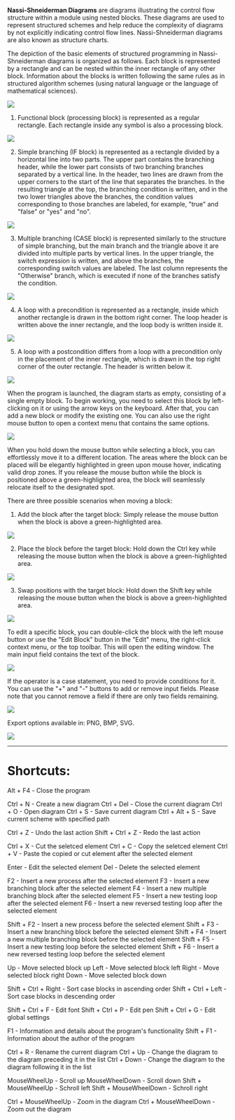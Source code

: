  **Nassi-Shneiderman Diagrams** are diagrams illustrating the control flow structure within a module using nested blocks. These diagrams are used to represent structured schemes and help reduce the complexity of diagrams by not explicitly indicating control flow lines. Nassi-Shneiderman diagrams are also known as structure charts.

 The depiction of the basic elements of structured programming in Nassi-Shneiderman diagrams is organized as follows. Each block is represented by a rectangle and can be nested within the inner rectangle of any other block. Information about the blocks is written following the same rules as in structured algorithm schemes (using natural language or the language of mathematical sciences).

![](Images/Main.png)

1. Functional block (processing block) is represented as a regular rectangle. Each rectangle inside any symbol is also a processing block.

![](Images/Process.png)

2. Simple branching (IF block) is represented as a rectangle divided by a horizontal line into two parts. The upper part contains the branching header, while the lower part consists of two branching branches separated by a vertical line. In the header, two lines are drawn from the upper corners to the start of the line that separates the branches. In the resulting triangle at the top, the branching condition is written, and in the two lower triangles above the branches, the condition values corresponding to those branches are labeled, for example, "true" and "false" or "yes" and "no".

![](Images/If.png)

3. Multiple branching (CASE block) is represented similarly to the structure of simple branching, but the main branch and the triangle above it are divided into multiple parts by vertical lines. In the upper triangle, the switch expression is written, and above the branches, the corresponding switch values are labeled. The last column represents the "Otherwise" branch, which is executed if none of the branches satisfy the condition.

![](Images/Case.png)

4. A loop with a precondition is represented as a rectangle, inside which another rectangle is drawn in the bottom right corner. The loop header is written above the inner rectangle, and the loop body is written inside it.

![](Images/FirstLoop.png)

5. A loop with a postcondition differs from a loop with a precondition only in the placement of the inner rectangle, which is drawn in the top right corner of the outer rectangle. The header is written below it.

![](Images/LastLoop.png)

When the program is launched, the diagram starts as empty, consisting of a single empty block. To begin working, you need to select this block by left-clicking on it or using the arrow keys on the keyboard. After that, you can add a new block or modify the existing one. You can also use the right mouse button to open a context menu that contains the same options.

![](Images/FirstStart.png)

When you hold down the mouse button while selecting a block, you can effortlessly move it to a different location. The areas where the block can be placed will be elegantly highlighted in green upon mouse hover, indicating valid drop zones. If you release the mouse button while the block is positioned above a green-highlighted area, the block will seamlessly relocate itself to the designated spot.

There are three possible scenarios when moving a block:

1. Add the block after the target block: Simply release the mouse button when the block is above a green-highlighted area.

  
![](Images/MoveAfter.png)

2. Place the block before the target block: Hold down the Ctrl key while releasing the mouse button when the block is above a green-highlighted area.

  
![](Images/MoveBefore.png)

3. Swap positions with the target block: Hold down the Shift key while releasing the mouse button when the block is above a green-highlighted area.

  
![](Images/Swap.png)

To edit a specific block, you can double-click the block with the left mouse button or use the "Edit Block" button in the "Edit" menu, the right-click context menu, or the top toolbar. This will open the editing window. The main input field contains the text of the block.

![](Images/Write%20Action.png)

If the operator is a case statement, you need to provide conditions for it. You can use the "+" and "-" buttons to add or remove input fields. Please note that you cannot remove a field if there are only two fields remaining.

![](Images/Write%20Conditions.png)

Export options available in: PNG, BMP, SVG.

![](Images/Import.png)

---

# Shortcuts:
Alt + F4 - Сlose the program

Ctrl + N - Create a new diagram
Ctrl + Del - Close the current diagram
Ctrl + O - Open diagram
Ctrl + S - Save current diagram
Ctrl + Alt + S - Save current scheme with specified path

Ctrl + Z - Undo the last action
Shift + Ctrl + Z - Redo the last action

Ctrl + X - Cut the seletced element
Ctrl + C - Copy the seletced element
Ctrl + V - Paste the copied or cut element after the selected element

Enter - Edit the selected element
Del - Delete the selected element

F2 - Insert a new process after the selected element
F3 - Insert a new branching block after the selected element
F4 - Insert a new multiple branching block after the selected element
F5 - Insert a new testing loop after the selected element
F6 - Insert a new reversed testing loop after the selected element

Shift + F2 - Insert a new process before the selected element
Shift + F3 - Insert a new branching block before the selected element
Shift + F4 - Insert a new multiple branching block before the selected element
Shift + F5 - Insert a new testing loop before the selected element
Shift + F6 - Insert a new reversed testing loop before the selected element

Up - Move selected block up
Left - Move selected block left
Right - Move selected block right
Down - Move selected block down

Shift + Ctrl + Right - Sort case blocks in ascending order
Shift + Ctrl + Left - Sort case blocks in descending order

Shift + Ctrl + F - Edit font
Shift + Ctrl + P - Edit pen
Shift + Ctrl + G - Edit global settings

F1 - Information and details about the program's functionality
Shift + F1 - Information about the author of the program

Ctrl + R - Rename the current diagram
Ctrl + Up - Change the diagram to the diagram preceding it in the list
Ctrl + Down - Change the diagram to the diagram following it in the list

MouseWheelUp - Scroll up
MouseWheelDown - Scroll down
Shift + MouseWheelUp - Schroll left
Shift + MouseWheelDown - Schroll right

Ctrl + MouseWheelUp - Zoom in the diagram
Ctrl + MouseWheelDown - Zoom out the diagram


